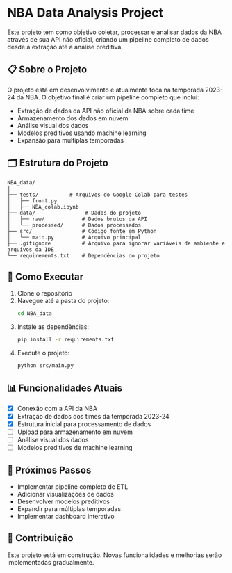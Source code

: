 # NBA Data Analysis Project

Este projeto tem como objetivo coletar, processar e analisar dados da NBA através de sua API não oficial, criando um pipeline completo de dados desde a extração até a análise preditiva.

## 📋 Sobre o Projeto

O projeto está em desenvolvimento e atualmente foca na temporada 2023-24 da NBA. O objetivo final é criar um pipeline completo que inclui:

- Extração de dados da API não oficial da NBA sobre cada time
- Armazenamento dos dados em nuvem
- Análise visual dos dados
- Modelos preditivos usando machine learning
- Expansão para múltiplas temporadas

## 🗂️ Estrutura do Projeto

```
NBA_data/
│
├── tests/          # Arquivos do Google Colab para testes
│   ├── front.py
│   ├── NBA_colab.ipynb
├── data/                # Dados do projeto
│   ├── raw/            # Dados brutos da API
│   └── processed/      # Dados processados
├── src/                # Código fonte em Python
│   └── main.py         # Arquivo principal
├── .gitignore          # Arquivo para ignorar variáveis de ambiente e arquivos da IDE
└── requirements.txt    # Dependências do projeto
```

## 🚀 Como Executar

1. Clone o repositório
2. Navegue até a pasta do projeto:
   ```bash
   cd NBA_data
   ```
3. Instale as dependências:
   ```bash
   pip install -r requirements.txt
   ```
4. Execute o projeto:
   ```bash
   python src/main.py
   ```

## 📊 Funcionalidades Atuais

- [x] Conexão com a API da NBA
- [x] Extração de dados dos times da temporada 2023-24
- [x] Estrutura inicial para processamento de dados
- [ ] Upload para armazenamento em nuvem
- [ ] Análise visual dos dados
- [ ] Modelos preditivos de machine learning

## 🔮 Próximos Passos

- Implementar pipeline completo de ETL
- Adicionar visualizações de dados
- Desenvolver modelos preditivos
- Expandir para múltiplas temporadas
- Implementar dashboard interativo

## 🤝 Contribuição

Este projeto está em construção. Novas funcionalidades e melhorias serão implementadas gradualmente.
